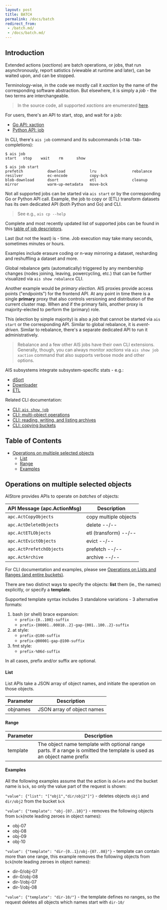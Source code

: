 ```yaml
---
layout: post
title: BATCH
permalink: /docs/batch
redirect_from:
 - /batch.md/
 - /docs/batch.md/
---
```


## Introduction

Extended actions (_xactions_) are batch operations, or jobs, that run asynchronously, report satistics (viewable at runtime and later), can be waited upon, and can be stopped.

Terminology-wise, in the code we mostly call it _xaction_ by the name of the corresponding software abstraction. But elsewhere, it is simply a _job_ - the two terms are interchangeable.

> In the source code, all supported *xactions* are enumerated [here](https://github.com/NVIDIA/aistore/blob/main/api/apc/actmsg.go).

For users, there's an API to start, stop, and wait for a job:

* [Go API: xaction](https://github.com/NVIDIA/aistore/blob/main/api/xaction.go)
* [Python API: job](https://github.com/NVIDIA/aistore/blob/main/python/aistore/sdk/job.py)

In CLI, there's `ais job` command and its subcommands (`<TAB-TAB>` completions):

```commandline
$ ais job
start   stop    wait    rm      show

$ ais job start
prefetch           download           lru                rebalance          resilver           ec-encode          copy-bck
blob-download      dsort              etl                cleanup            mirror             warm-up-metadata   move-bck
```

Not all supported jobs can be started via `ais start` or by the corresponding Go or Python API call. Example, the job to copy or (ETL) transform datasets has its own dedicated API (both Python and Go) and CLI.

> See e.g., `ais cp --help`

Complete and most recently updated list of supported jobs can be found in this [table of job descriptors](https://github.com/NVIDIA/aistore/blob/main/xact/api.go#L111-L116).

Last (but not the least) is - time. Job execution may take many seconds, sometimes minutes or hours.

Examples include erasure coding or n-way mirroring a dataset, resharding and reshuffling a dataset and more.

Global rebalance gets (automatically) triggered by any membership changes (nodes joining, leaving, powercycling, etc.) that can be further visualized via `ais show rebalance` CLI.

Another example would be _primary election_. AIS proxies provide access points ("endpoints") for the frontend API. At any point in time there is a single **primary** proxy that also controls versioning and distribution of the current cluster map. When and if the primary fails, another proxy is majority-elected to perform the (primary) role.

This (election by simple majority) is also a _job_ that cannot be started via `ais start` or the corresponding API. Similar to global rebalance, it is _event-driven_. Similar to rebalance, there's a separate dedicated API to run it administratively.

> Rebalance and a few other AIS jobs have their own CLI extensions. Generally, though, you can always monitor *xactions* via `ais show job xaction` command that also supports verbose mode and other options.

AIS subsystems integrate subsystem-specific stats - e.g.:

* [dSort](/docs/dsort.md)
* [Downloader](/docs/downloader.md)
* [ETL](/docs/etl.md)

Related CLI documentation:

* [CLI: `ais show job`](/docs/cli/job.md)
* [CLI: multi-object operations](/docs/cli/object.md#operations-on-lists-and-ranges-and-entire-buckets)
* [CLI: reading, writing, and listing archives](/docs/cli/object.md)
* [CLI: copying buckets](/docs/cli/bucket.md#copy-list-range-andor-prefix-selected-objects-or-entire-in-cluster-or-remote-buckets)

## Table of Contents
- [Operations on multiple selected objects](#operations-on-multiple-selected-objects)
  - [List](#list)
  - [Range](#range)
  - [Examples](#examples)

## Operations on multiple selected objects

AIStore provides APIs to operate on *batches* of objects:

| API Message (apc.ActionMsg) | Description |
| --- | --- |
| `apc.ActCopyObjects`     | copy multiple objects |
| `apc.ActDeleteObjects`   | delete --/-- |
| `apc.ActETLObjects`      | etl (transform) --/-- |
| `apc.ActEvictObjects`    | evict --/-- |
| `apc.ActPrefetchObjects` | prefetch --/-- |
| `apc.ActArchive`         | archive --/-- |

For CLI documentation and examples, please see [Operations on Lists and Ranges (and entire buckets)](cli/object.md#operations-on-lists-and-ranges-and-entire-buckets).

There are two distinct ways to specify the objects: **list** them (ie., the names) explicitly, or specify a **template**.

Supported template syntax includes 3 standalone variations - 3 alternative formats:

1. bash (or shell) brace expansion:
   * `prefix-{0..100}-suffix`
   * `prefix-{00001..00010..2}-gap-{001..100..2}-suffix`
2. at style:
   * `prefix-@100-suffix`
   * `prefix-@00001-gap-@100-suffix`
3. fmt style:
   * `prefix-%06d-suffix`

In all cases, prefix and/or suffix are optional.

#### List

List APIs take a JSON array of object names, and initiate the operation on those objects.

| Parameter | Description |
| --- | --- |
| objnames | JSON array of object names |

#### Range

| Parameter | Description |
| --- | --- |
| template | The object name template with optional range parts. If a range is omitted the template is used as an object name prefix |

#### Examples

All the following examples assume that the action is `delete` and the bucket name is `bck`, so only the value part of the request is shown:

`"value": {"list": "["obj1","dir/obj2"]"}` - deletes objects `obj1` and `dir/obj2` from the bucket `bck`

`"value": {"template": "obj-{07..10}"}` - removes the following objects from `bck`(note leading zeroes in object names):

- obj-07
- obj-08
- obj-09
- obj-10

`"value": {"template": "dir-{0..1}/obj-{07..08}"}` - template can contain more than one range, this example removes the following objects from `bck`(note leading zeroes in object names):

- dir-0/obj-07
- dir-0/obj-08
- dir-1/obj-07
- dir-1/obj-08

`"value": {"template": "dir-10/"}` - the template defines no ranges, so the request deletes all objects which names start with `dir-10/`
